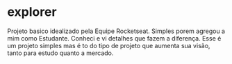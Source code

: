 # explorer
Projeto basico idealizado pela Equipe Rocketseat.
Simples porem agregou a mim como Estudante.
Conheci e vi detalhes que fazem a diferença.
Esse é um projeto simples mas é to do tipo
de projeto que aumenta sua visão, tanto para
estudo quanto a mercado.
